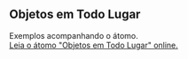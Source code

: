 ## Objetos em Todo Lugar

Exemplos acompanhando o átomo.  
[Leia o átomo "Objetos em Todo Lugar" online.](https://stepik.org/lesson/104327/step/1)